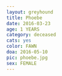 ```yaml
---
layout: greyhound
title: Phoebe
date: 2016-03-23
age: 1 YEARS
category: deceased
cats: yes
color: FAWN
doa: 2016-05-10
pic: phoebe.jpg
sex: FEMALE
---
```


